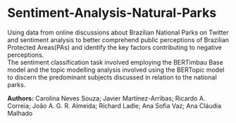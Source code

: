 # Sentiment-Analysis-Natural-Parks
Using data from online discussions about Brazilian National Parks on Twitter and sentiment analysis to better comprehend public perceptions of Brazilian Protected Areas(PAs) and identify the key factors contributing to negative perceptions.  
The sentiment classification task involved employing the BERTimbau Base model and the topic modelling analysis involved using the BERTopic model to discern the predominant subjects discussed in relation to the national parks.

**Authors:** Carolina Neves Souza; Javier Martínez-Arribas; Ricardo A. Correia; João A. G. R. Almeida; Richard Ladle; Ana Sofia Vaz; Ana Cláudia Malhado
